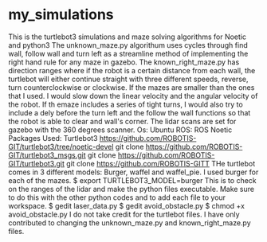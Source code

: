 # my_simulations
This is the turtlebot3 simulations and maze solving algorithms for Noetic and python3
The unknown_maze.py algorithum uses cycles through find wall, follow wall and turn left as a streamline method of implementing the right hand rule for any maze in gazebo.
The known_right_maze.py has direction ranges where if the robot is a certain distance from each wall, the turtlebot will either continue straight with three different speeds, reverse, turn counterclockwise or clockwise.
If the mazes are smaller than the ones that I used. I would slow down the linear velocity and the angular velocity of the robot. If th emaze includes a series of tight turns,
I would also try to include a dely before the turn left and the follow the wall functions so that the robot is able to clear and wall's corner.
The lidar scans are set for gazebo with the 360 degrees scanner.
Os: Ubuntu 
ROS: ROS Noetic
Packages Used: Turtlebot3
https://github.com/ROBOTIS-GIT/turtlebot3/tree/noetic-devel
git clone https://github.com/ROBOTIS-GIT/turtlebot3_msgs.git
git clone https://github.com/ROBOTIS-GIT/turtlebot3.git
git clone https://github.com/ROBOTIS-GITT
THe turtlebot comes in 3 different models: Burger, waffel and waffel_pie. I used burger for each of the mazes. 
$ export TURTLEBOT3_MODEL=burger
This is to check on the ranges of the lidar and make the python files executable. Make sure to do this with the other python codes and to add each file to your workspace. 
$ gedit laser_data.py
$ gedit avoid_obstacle.py
$ chmod +x avoid_obstacle.py
I do not take credit for the turtlebot files. I have only contributed to changing the unknown_maze.py and known_right_maze.py files. 
